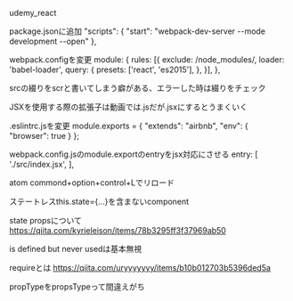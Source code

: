 udemy_react

package.jsonに追加
"scripts": {
  "start": "webpack-dev-server --mode development --open"
},

webpack.configを変更
module: {
      rules: [{
        exclude: /node_modules/,
        loader: 'babel-loader',
        query: {
          presets: ['react', 'es2015'],
        },
      }],
    },

srcの綴りをscrと書いてしまう癖がある、エラーした時は綴りをチェック

JSXを使用する際の拡張子は動画では.jsだが.jsxにするとうまくいく

.eslintrc.jsを変更
module.exports = {
  "extends": "airbnb",
  "env": {
    "browser": true
  }
};

webpack.config.jsのmodule.exportのentryをjsx対応にさせる
entry: [
  './src/index.jsx',
],

atom commond+option+control+Lでリロード

ステートレスthis.state={...}を含まないcomponent

state propsについて
https://qiita.com/kyrieleison/items/78b3295ff3f37969ab50

is defined but never usedは基本無視

requireとは
https://qiita.com/uryyyyyyy/items/b10b012703b5396ded5a

propTypeをpropsTypeって間違えがち
